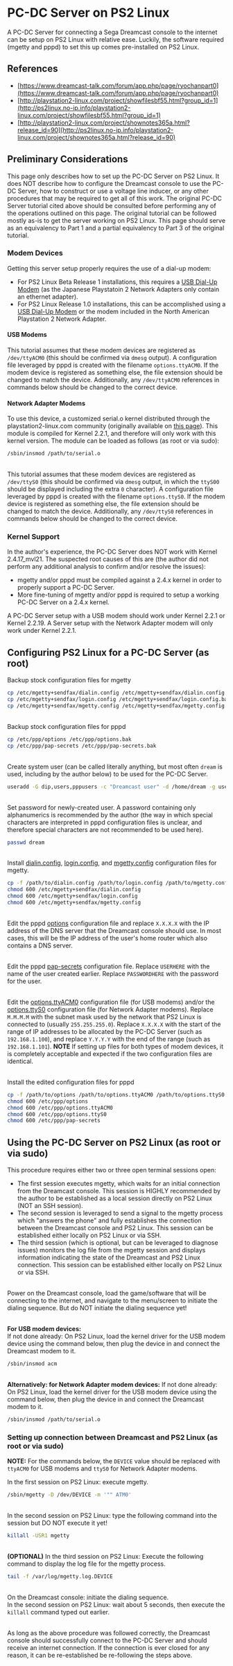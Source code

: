 # PC-DC Server on PS2 Linux

A PC-DC Server for connecting a Sega Dreamcast console to the internet can be setup on PS2 Linux with relative ease. Luckily, the software required (mgetty and pppd) to set this up comes pre-installed on PS2 Linux.

## References

* [https://www.dreamcast-talk.com/forum/app.php/page/ryochanpart0](https://www.dreamcast-talk.com/forum/app.php/page/ryochanpart0)
* [http://playstation2-linux.com/project/showfilesbf55.html?group_id=1](http://ps2linux.no-ip.info/playstation2-linux.com/project/showfilesbf55.html?group_id=1)
* [http://playstation2-linux.com/project/shownotes365a.html?release_id=90](http://ps2linux.no-ip.info/playstation2-linux.com/project/shownotes365a.html?release_id=90)


## Preliminary Considerations

This page only describes how to set up the PC-DC Server on PS2 Linux. It does NOT describe how to configure the Dreamcast console to use the PC-DC Server, how to construct or use a voltage line inducer, or any other procedures that may be required to get all of this work. The original PC-DC Server tutorial cited above should be consulted before performing any of the operations outlined on this page. The original tutorial can be followed mostly as-is to get the server working on PS2 Linux. This page should serve as an equivalency to Part 1 and a partial equivalency to Part 3 of the original tutorial.

### Modem Devices

Getting this server setup properly requires the use of a dial-up modem:
* For PS2 Linux Beta Release 1 installations, this requires a [USB Dial-Up Modem](../../USB&#32;Devices/Modems) (as the Japanese Playstatoin 2 Network Adapters only contain an ethernet adapter). 
* For PS2 Linux Release 1.0 installations, this can be accomplished using a [USB Dial-Up Modem](../../USB&#32;Devices/Modems) or the modem included in the North American Playstation 2 Network Adapter.

#### USB Modems

This tutorial assumes that these modem devices are registered as ```/dev/ttyACM0``` (this should be confirmed via ```dmesg``` output). A configuration file leveraged by pppd is created with the filename ```options.ttyACM0```. If the modem device is registered as something else, the file extension should be changed to match the device. Additionally, any ```/dev/ttyACM0``` references in commands below should be changed to the correct device.

#### Network Adapter Modems

To use this device, a customized serial.o kernel distributed through the playstation2-linux.com community (originally available on [this page](http://ps2linux.no-ip.info/playstation2-linux.com/download/ps2linux/serial.o)). This module is compiled for Kernel 2.2.1, and therefore will only work with this kernel version. The module can be loaded as follows (as root or via sudo):
```bash
/sbin/insmod /path/to/serial.o
```

&nbsp;  
This tutorial assumes that these modem devices are registered as ```/dev/ttyS0``` (this should be confirmed via ```dmesg``` output, in which the ```ttyS00``` should be displayed including the extra ```0``` character). A configuration file leveraged by pppd is created with the filename ```options.ttyS0```. If the modem device is registered as something else, the file extension should be changed to match the device. Additionally, any ```/dev/ttyS0``` references in commands below should be changed to the correct device.

### Kernel Support

In the author's experience, the PC-DC Server does NOT work with Kernel 2.4.17_mvl21. The suspected root causes of this are (the author did not perform any additional analysis to confirm and/or resolve the issues):
* mgetty and/or pppd must be compiled against a 2.4.x kernel in order to properly support a PC-DC Server.
* More fine-tuning of mgetty and/or pppd is required to setup a working PC-DC Server on a 2.4.x kernel.

A PC-DC Server setup with a USB modem should work under Kernel 2.2.1 or Kernel 2.2.19. A Server setup with the Network Adapter modem will only work under Kernel 2.2.1.

## Configuring PS2 Linux for a PC-DC Server (as root)

Backup stock configuration files for mgetty
```bash
cp /etc/mgetty+sendfax/dialin.config /etc/mgetty+sendfax/dialin.config.bak
cp /etc/mgetty+sendfax/login.config /etc/mgetty+sendfax/login.config.bak
cp /etc/mgetty+sendfax/mgetty.config /etc/mgetty+sendfax/mgetty.config.bak
```

&nbsp;  
Backup stock configuration files for pppd
```bash
cp /etc/ppp/options /etc/ppp/options.bak
cp /etc/ppp/pap-secrets /etc/ppp/pap-secrets.bak
```

&nbsp;  
Create system user (can be called literally anything, but most often ```dream``` is used, including by the author below) to be used for the PC-DC Server.
```bash
useradd -G dip,users,pppusers -c "Dreamcast user" -d /home/dream -g users -s /usr/sbin/pppd dream
```

&nbsp;  
Set password for newly-created user. A password containing only alphanumerics is recommended by the author (the way in which special characters are interpreted in pppd configuration files is unclear, and therefore special characters are not recommended to be used here).
```bash
passwd dream
```

&nbsp;  
Install [dialin.config](dialin.config), [login.config](login.config), and [mgetty.config](mgetty.config) configuration files for mgetty.
```bash
cp -f /path/to/dialin.config /path/to/login.config /path/to/mgetty.config /etc/mgetty+sendfax/.
chmod 600 /etc/mgetty+sendfax/dialin.config
chmod 600 /etc/mgetty+sendfax/login.config
chmod 600 /etc/mgetty+sendfax/mgetty.config
```

&nbsp;  
Edit the pppd [options](options) configuration file and replace ```X.X.X.X``` with the IP address of the DNS server that the Dreamcast console should use. In most cases, this will be the IP address of the user's home router which also contains a DNS server.

&nbsp;  
Edit the pppd [pap-secrets](pap-secrets) configuration file. Replace ```USERHERE``` with the name of the user created earlier. Replace ```PASSWORDHERE``` with the password for the user.

&nbsp;  
Edit the [options.ttyACM0](options.ttyACM0) configuration file (for USB modems) and/or the [options.ttyS0](options.ttyS0) configuration file (for Network Adapter modems). Replace ```M.M.M.M``` with the subnet mask used by the network that PS2 Linux is connected to (usually ```255.255.255.0```). Replace ```X.X.X.X``` with the start of the range of IP addresses to be allocated by the PC-DC Server (such as ```192.168.1.100```), and replace ```Y.Y.Y.Y``` with the end of the range (such as ```192.168.1.101```).
**NOTE** If setting up files for both types of modem devices, it is completely acceptable and expected if the two configuration files are identical.

&nbsp;  
Install the edited configuration files for pppd
```bash
cp -f /path/to/options /path/to/options.ttyACM0 /path/to/options.ttyS0 /path/to/pap-secrets /etc/ppp/.
chmod 600 /etc/ppp/options
chmod 600 /etc/ppp/options.ttyACM0
chmod 600 /etc/ppp/options.ttyS0
chmod 600 /etc/ppp/pap-secrets
```

## Using the PC-DC Server on PS2 Linux (as root or via sudo)

This procedure requires either two or three open terminal sessions open:
* The first session executes mgetty, which waits for an initial connection from the Dreamcast console. This session is HIGHLY recommended by the author to be established as a local session directly on PS2 Linux (NOT an SSH session).
* The second session is leveraged to send a signal to the mgetty process which "answers the phone" and fully establishes the connection between the Dreamcast console and PS2 Linux. This session can be established either locally on PS2 Linux or via SSH.
* The third session (which is optional, but can be leveraged to diagnose issues) monitors the log file from the mgetty session and displays information indicating the state of the Dreamcast and PS2 Linux connection. This session can be established either locally on PS2 Linux or via SSH.

&nbsp;  
Power on the Dreamcast console, load the game/software that will be connecting to the internet, and navigate to the menu/screen to initiate the dialing sequence. But do NOT initiate the dialing sequence yet!

&nbsp;  
**For USB modem devices:**   
If not done already: On PS2 Linux, load the kernel driver for the USB modem device using the command below, then plug the device in and connect the Dreamcast modem to it.
```bash
/sbin/insmod acm
```

&nbsp;  
**Alternatively: for Network Adapter modem devices:**
If not done already: On PS2 Linux, load the kernel driver for the USB modem device using the command below, then plug the device in and connect the Dreamcast modem to it.
```bash
/sbin/insmod /path/to/serial.o
```

### Setting up connection between Dreamcast and PS2 Linux (as root or via sudo)

**NOTE:** For the commands below, the ```DEVICE``` value should be replaced with ```ttyACM0``` for USB modems and ```ttyS0``` for Network Adapter modems.

In the first session on PS2 Linux: execute mgetty.
```bash
/sbin/mgetty -D /dev/DEVICE -m '"" ATM0'
```

&nbsp;  
In the second session on PS2 Linux: type the following command into the session but DO NOT execute it yet!
```bash
killall -USR1 mgetty
```

&nbsp;  
**(OPTIONAL)** In the third session on PS2 Linux: Execute the following command to display the log file for the mgetty process.
```bash
tail -f /var/log/mgetty.log.DEVICE
```

&nbsp;  
On the Dreamcast console: initiate the dialing sequence.  
In the second session on PS2 Linux: wait about 5 seconds, then execute the ```killall``` command typed out earlier.

&nbsp;  
As long as the above procedure was followed correctly, the Dreamcast console should successfully connect to the PC-DC Server and should receive an internet connection. If the connection is ever closed for any reason, it can be re-established be re-following the steps above.

